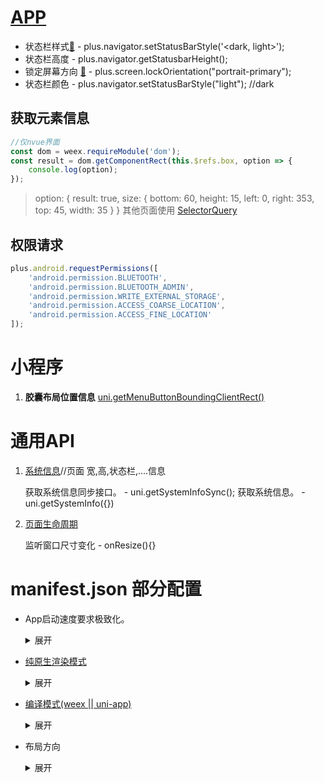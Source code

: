 # [APP](https://www.html5plus.org/doc)

- 状态栏样式[🔗](https://www.html5plus.org/doc/zh_cn/navigator.html#plus.navigator.setStatusBarStyle) - plus.navigator.setStatusBarStyle('<dark, light>'); 
- 状态栏高度 - plus.navigator.getStatusbarHeight();
- 锁定屏幕方向 [🔗](https://www.html5plus.org/doc/zh_cn/device.html) - plus.screen.lockOrientation("portrait-primary");
- 状态栏颜色 -  plus.navigator.setStatusBarStyle("light"); //dark

## **获取元素信息**

```js
//仅nvue界面
const dom = weex.requireModule('dom');
const result = dom.getComponentRect(this.$refs.box, option => {
    console.log(option);
});
```

>   option:  {  result:  true, size: {  bottom: 60,  height: 15,  left: 0,  right: 353,  top: 45,  width: 35 }  }
>   其他页面使用 [SelectorQuery](https://uniapp.dcloud.io/api/ui/nodes-info?id=selectorquery)

## 权限请求

```js
plus.android.requestPermissions([
    'android.permission.BLUETOOTH',
    'android.permission.BLUETOOTH_ADMIN',
    'android.permission.WRITE_EXTERNAL_STORAGE',
    'android.permission.ACCESS_COARSE_LOCATION',
    'android.permission.ACCESS_FINE_LOCATION'
]);
```

# 小程序

1. **胶囊布局位置信息** [uni.getMenuButtonBoundingClientRect()](https://uniapp.dcloud.io/api/ui/menuButton?id=getmenubuttonboundingclientrect)

# 通用API

1. [系统信息](https://uniapp.dcloud.io/api/system/info?id=getsysteminfosync)//页面 宽,高,状态栏,....信息

   获取系统信息同步接口。 - uni.getSystemInfoSync();
   获取系统信息。 -  uni.getSystemInfo({})

2. [页面生命周期](https://uniapp.dcloud.io/collocation/frame/lifecycle?id=%e9%a1%b5%e9%9d%a2%e7%94%9f%e5%91%bd%e5%91%a8%e6%9c%9f) 

   监听窗口尺寸变化 - onResize(){}

# manifest.json 部分配置

- App启动速度要求极致化。
  <details>
    <summary>展开</summary>
      App端如果首页使用nvue且在manifest里配置fast模式，
      那么App的启动速度可以控制在1秒左右。
      而使用vue页面的话，App的启动速度一般是3秒起，取决于你的代码性能和体积。
  </details>

- [纯原生渲染模式](https://uniapp.dcloud.io/nvue-outline?id=纯原生渲染模式)

  <details>
    <summary>展开</summary>
      "app-plus"下配置"renderer":"native"，
      可以减少App端的包体积、减少使用时的内存占用。因为webview渲染模式的相关模块将被移除。
      即代表App端启用纯原生渲染模式。
      此时pages.json注册的vue页面将被忽略，vue组件也将被原生渲染引擎来渲染。
  </details>

- [编译模式(weex || uni-app)](https://uniapp.dcloud.io/nvue-outline?id=编译模式)

  <details>
    <summary>展开</summary>
  weex：老模式,样式支持与普通 weex 相同
  uni-app：新模式,在 weex 原有样式基础上支持组合选择器(相邻兄弟选择器,普通兄弟选择器,子选择器,后代选择器)
  </details>

- 布局方向

  <details>
    <summary>展开</summary>
      nvue 页面的布局排列方向默认为竖排（column），
      如需改变布局方向，可以在 manifest.json -> app-plus -> nvue -> flex-direction 节点下修改，
      仅在 uni-app 模式下生效。详情。
  </details>

